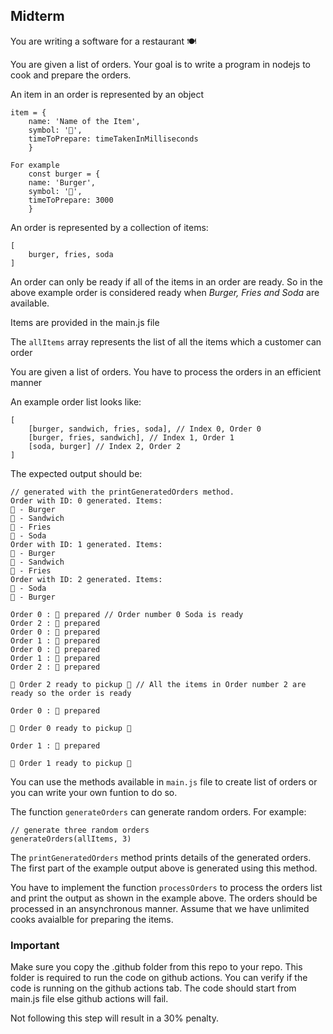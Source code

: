 ## Midterm

You are writing a software for a restaurant 🍽️

You are given a list of orders. Your goal is to write a program in nodejs to cook and prepare the orders.

An item in an order is represented by an object
```
item = {
    name: 'Name of the Item',
    symbol: '🍔',
    timeToPrepare: timeTakenInMilliseconds
    }

For example
    const burger = {
    name: 'Burger',
    symbol: '🍔',
    timeToPrepare: 3000
    }
```
An order is represented by a collection of items:

```
[
    burger, fries, soda
]
```
An order can only be ready if all of the items in an order are ready. So in the above example order is considered ready when *Burger, Fries and Soda* are available.

Items are provided in the main.js file

The `allItems` array represents the list of all the items which a customer can order

You are given a list of orders. You have to process the orders in an efficient manner

An example order list looks like:

```
[
    [burger, sandwich, fries, soda], // Index 0, Order 0
    [burger, fries, sandwich], // Index 1, Order 1
    [soda, burger] // Index 2, Order 2
]
```

The expected output should be:

```
// generated with the printGeneratedOrders method. 
Order with ID: 0 generated. Items: 
🍔 - Burger
🥪 - Sandwich
🍟 - Fries
🥤 - Soda
Order with ID: 1 generated. Items: 
🍔 - Burger
🥪 - Sandwich
🍟 - Fries
Order with ID: 2 generated. Items: 
🥤 - Soda
🍔 - Burger

Order 0 : 🥤 prepared // Order number 0 Soda is ready
Order 2 : 🥤 prepared 
Order 0 : 🍟 prepared 
Order 1 : 🍟 prepared 
Order 0 : 🍔 prepared 
Order 1 : 🍔 prepared 
Order 2 : 🍔 prepared 

🚀 Order 2 ready to pickup 🚀 // All the items in Order number 2 are ready so the order is ready

Order 0 : 🥪 prepared 

🚀 Order 0 ready to pickup 🚀

Order 1 : 🥪 prepared 

🚀 Order 1 ready to pickup 🚀
```

You can use the methods available in `main.js` file to create list of orders or you can write your own funtion to do so. 

The function `generateOrders` can generate random orders. For example:

```
// generate three random orders
generateOrders(allItems, 3)
```

The `printGeneratedOrders` method prints details of the generated orders. The first part of the example output above is generated using this method.


You have to implement the function `processOrders` to process the orders list and print the output as shown in the example above. The orders should be processed in an ansynchronous manner. Assume that we have unlimited cooks avaialble for preparing the items.

### Important

Make sure you copy the .github folder from this repo to your repo. This folder is required to run the code on github actions. You can verify if the code is running on the github actions tab. The code should start from main.js file else github actions will fail.

Not following this step will result in a 30% penalty.


